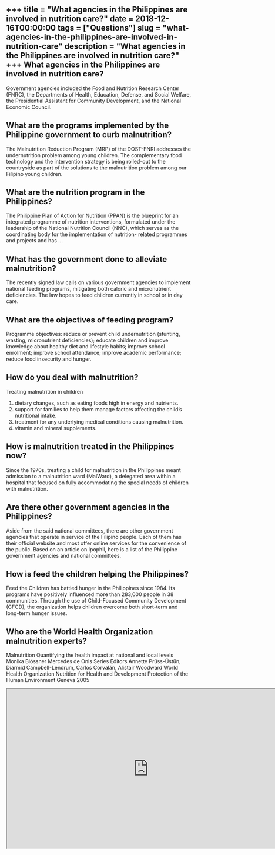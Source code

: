 +++
title = "What agencies in the Philippines are involved in nutrition care?"
date = 2018-12-16T00:00:00
tags = ["Questions"]
slug = "what-agencies-in-the-philippines-are-involved-in-nutrition-care"
description = "What agencies in the Philippines are involved in nutrition care?"
+++
What agencies in the Philippines are involved in nutrition care?
----------------------------------------------------------------

Government agencies included the Food and Nutrition Research Center (FNRC), the Departments of Health, Education, Defense, and Social Welfare, the Presidential Assistant for Community Development, and the National Economic Council.

What are the programs implemented by the Philippine government to curb malnutrition?
------------------------------------------------------------------------------------

The Malnutrition Reduction Program (MRP) of the DOST-FNRI addresses the undernutrition problem among young children. The complementary food technology and the intervention strategy is being rolled-out to the countryside as part of the solutions to the malnutrition problem among our Filipino young children.

What are the nutrition program in the Philippines?
--------------------------------------------------

The Philippine Plan of Action for Nutrition (PPAN) is the blueprint for an integrated programme of nutrition interventions, formulated under the leadership of the National Nutrition Council (NNC), which serves as the coordinating body for the implementation of nutrition- related programmes and projects and has …

What has the government done to alleviate malnutrition?
-------------------------------------------------------

The recently signed law calls on various government agencies to implement national feeding programs, mitigating both caloric and micronutrient deficiencies. The law hopes to feed children currently in school or in day care.

What are the objectives of feeding program?
-------------------------------------------

Programme objectives: reduce or prevent child undernutrition (stunting, wasting, micronutrient deficiencies); educate children and improve knowledge about healthy diet and lifestyle habits; improve school enrolment; improve school attendance; improve academic performance; reduce food insecurity and hunger.

How do you deal with malnutrition?
----------------------------------

Treating malnutrition in children

1. dietary changes, such as eating foods high in energy and nutrients.
2. support for families to help them manage factors affecting the child’s nutritional intake.
3. treatment for any underlying medical conditions causing malnutrition.
4. vitamin and mineral supplements.

How is malnutrition treated in the Philippines now?
---------------------------------------------------

Since the 1970s, treating a child for malnutrition in the Philippines meant admission to a malnutrition ward (MalWard), a delegated area within a hospital that focused on fully accommodating the special needs of children with malnutrition.

Are there other government agencies in the Philippines?
-------------------------------------------------------

Aside from the said national committees, there are other government agencies that operate in service of the Filipino people. Each of them has their official website and most offer online services for the convenience of the public. Based on an article on Ipophil, here is a list of the Philippine government agencies and national committees.

How is feed the children helping the Philippines?
-------------------------------------------------

Feed the Children has battled hunger in the Philippines since 1984. Its programs have positively influenced more than 283,000 people in 38 communities. Through the use of Child-Focused Community Development (CFCD), the organization helps children overcome both short-term and long-term hunger issues.

Who are the World Health Organization malnutrition experts?
-----------------------------------------------------------

Malnutrition Quantifying the health impact at national and local levels Monika Blössner Mercedes de Onis Series Editors Annette Prüss-Üstün, Diarmid Campbell-Lendrum, Carlos Corvalán, Alistair Woodward World Health Organization Nutrition for Health and Development Protection of the Human Environment Geneva 2005

<iframe allow="accelerometer; autoplay; clipboard-write; encrypted-media; gyroscope; picture-in-picture" allowfullscreen="" class="__youtube_prefs__  epyt-is-override  no-lazyload" data-no-lazy="1" data-origheight="433" data-origwidth="770" data-skipgform_ajax_framebjll="" height="433" id="_ytid_89143" loading="lazy" src="https://www.youtube.com/embed/MfIYSciqKlM?enablejsapi=1&autoplay=0&cc_load_policy=0&cc_lang_pref=&iv_load_policy=1&loop=0&modestbranding=0&rel=1&fs=1&playsinline=0&autohide=2&theme=dark&color=red&controls=1&" title="YouTube player" width="770"></iframe>